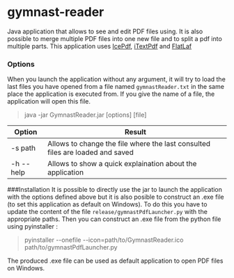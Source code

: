 # gymnast-reader
Java application that allows to see and edit PDF files using. It is also possible to merge multiple PDF files into one new file and to split a pdf into multiple parts. This application uses [IcePdf](http://www.icesoft.org/java/downloads/icepdf-downloads.jsf), [iTextPdf](https://github.com/itext/itextpdf) and [FlatLaf](https://github.com/JFormDesigner/FlatLaf)

### Options
When you launch the application without any argument, it will try to load the last files you have opened from a file named `gymnastReader.txt` in the same place the application is executed from. If you give the name of a file, the application will open this file.
> java -jar GymnastReader.jar [options] [file]

| Option | Result |
|---------|----------|
|-s path  |Allows to change the file where the last consulted files are loaded and saved |
|-h -\-help | Allows to show a quick explaination about the application |

###Installation
It is possible to directly use the jar to launch the application with the options defined above but it is also posible to construct an .exe file (to set this application as default on Windows). To do this you have to update the content of the file `release/gymnastPdfLauncher.py` with the appropriate paths. Then you can construct an .exe file from the python file using pyinstaller :
> pyinstaller -\-onefile -\-icon=path/to/GymnastReader.ico path/to/gymnastPdfLauncher.py

The produced .exe file can be used as default application to open PDF files on Windows.
